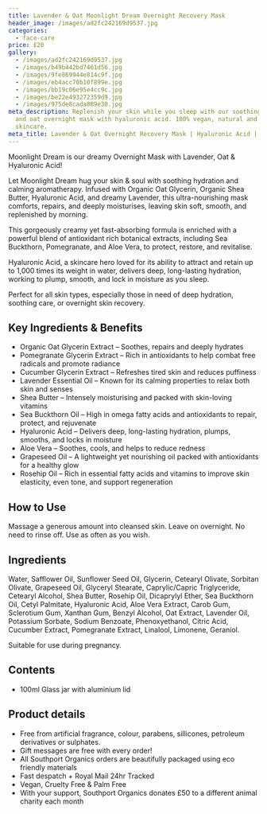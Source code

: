 ```yaml
---
title: Lavender & Oat Moonlight Dream Overnight Recovery Mask
header_image: /images/ad2fc242169d9537.jpg
categories:
  - face-care
price: £20
gallery:
  - /images/ad2fc242169d9537.jpg
  - /images/b49b442bd7461d56.jpg
  - /images/9fe869944e814c9f.jpg
  - /images/eb4acc70b10f899e.jpg
  - /images/bb19c06e95e4cc9c.jpg
  - /images/be22e493272359d9.jpg
  - /images/975de8cada889e30.jpg
meta_description: Replenish your skin while you sleep with our soothing lavender
  and oat overnight mask with hyaluronic acid. 100% vegan, natural and organic
  skincare.
meta_title: Lavender & Oat Overnight Recovery Mask | Hyaluronic Acid | Southport Organics
---
```

Moonlight Dream is our dreamy Overnight Mask with Lavender, Oat & Hyaluronic Acid!

Let Moonlight Dream hug your skin & soul with soothing hydration and calming aromatherapy. Infused with Organic Oat Glycerin, Organic Shea Butter, Hyaluronic Acid, and dreamy Lavender, this ultra-nourishing mask comforts, repairs, and deeply moisturises, leaving skin soft, smooth, and replenished by morning.

This gorgeously creamy yet fast-absorbing formula is enriched with a powerful blend of antioxidant rich botanical extracts, including Sea Buckthorn, Pomegranate, and Aloe Vera, to protect, restore, and revitalise.

Hyaluronic Acid, a skincare hero loved for its ability to attract and retain up to 1,000 times its weight in water, delivers deep, long-lasting hydration, working to plump, smooth, and lock in moisture as you sleep.

Perfect for all skin types, especially those in need of deep hydration, soothing care, or overnight skin recovery.

## Key Ingredients & Benefits

- Organic Oat Glycerin Extract – Soothes, repairs and deeply hydrates
- Pomegranate Glycerin Extract – Rich in antioxidants to help combat free radicals and promote radiance
- Cucumber Glycerin Extract – Refreshes tired skin and reduces puffiness
- Lavender Essential Oil – Known for its calming properties to relax both skin and senses
- Shea Butter – Intensely moisturising and packed with skin-loving vitamins
- Sea Buckthorn Oil – High in omega fatty acids and antioxidants to repair, protect, and rejuvenate
- Hyaluronic Acid – Delivers deep, long-lasting hydration, plumps, smooths, and locks in moisture
- Aloe Vera – Soothes, cools, and helps to reduce redness
- Grapeseed Oil – A lightweight yet nourishing oil packed with antioxidants for a healthy glow
- Rosehip Oil – Rich in essential fatty acids and vitamins to improve skin elasticity, even tone, and support regeneration

## How to Use

Massage a generous amount into cleansed skin. Leave on overnight. No need to rinse off. Use as often as you wish.

## Ingredients

Water, Safflower Oil, Sunflower Seed Oil, Glycerin, Cetearyl Olivate, Sorbitan Olivate, Grapeseed Oil, Glyceryl Stearate, Caprylic/Capric Triglyceride, Cetearyl Alcohol, Shea Butter, Rosehip Oil, Dicaprylyl Ether, Sea Buckthorn Oil, Cetyl Palmitate, Hyaluronic Acid, Aloe Vera Extract, Carob Gum, Sclerotium Gum, Xanthan Gum, Benzyl Alcohol, Oat Extract, Lavender Oil, Potassium Sorbate, Sodium Benzoate, Phenoxyethanol, Citric Acid, Cucumber Extract, Pomegranate Extract, Linalool, Limonene, Geraniol.

Suitable for use during pregnancy.

## Contents

- 100ml Glass jar with aluminium lid

## Product details

- Free from artificial fragrance, colour, parabens, sillicones, petroleum derivatives or sulphates.
- Gift messages are free with every order!
- All Southport Organics orders are beautifully packaged using eco friendly materials
- Fast despatch + Royal Mail 24hr Tracked
- Vegan, Cruelty Free & Palm Free
- With your support, Southport Organics donates £50 to a different animal charity each month
